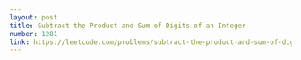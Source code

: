```yaml
---
layout: post
title: Subtract the Product and Sum of Digits of an Integer
number: 1281
link: https://leetcode.com/problems/subtract-the-product-and-sum-of-digits-of-an-integer
---
```

